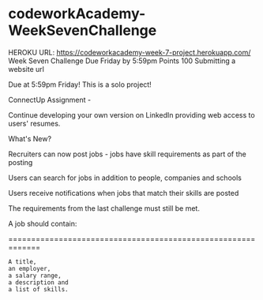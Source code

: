 # codeworkAcademy-WeekSevenChallenge
HEROKU URL: https://codeworkacademy-week-7-project.herokuapp.com/
Week Seven Challenge
Due Friday by 5:59pm Points 100 Submitting a website url

Due at 5:59pm Friday! This is a solo project!

 
ConnectUp Assignment - 

   
Continue developing your own version on LinkedIn providing web access to users' resumes.

What's New?

Recruiters can now post jobs - jobs have skill requirements as part of the posting

Users can search for jobs in addition to people, companies and schools

Users receive notifications when jobs that match their skills are posted

The requirements from the last challenge must still be met.

 

A job should contain:

=============================================================

    A title,
    an employer,
    a salary range,
    a description and
    a list of skills.

